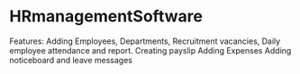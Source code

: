# HRmanagementSoftware
Features:
Adding Employees, Departments, Recruitment vacancies, 
Daily employee attendance and report.
Creating payslip 
Adding Expenses
Adding noticeboard and leave messages
